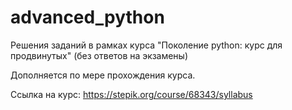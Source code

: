 # advanced_python
Решения заданий в рамках курса "Поколение python: курс для продвинутых" (без ответов на экзамены)

Дополняется по мере прохождения курса.

Ссылка на курс: https://stepik.org/course/68343/syllabus

